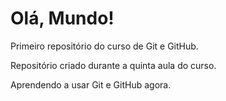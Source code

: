 # Olá, Mundo!
 Primeiro repositório do curso de Git e GitHub.

 Repositório criado durante a quinta aula do curso.
 
 Aprendendo a usar Git e GitHub agora.
